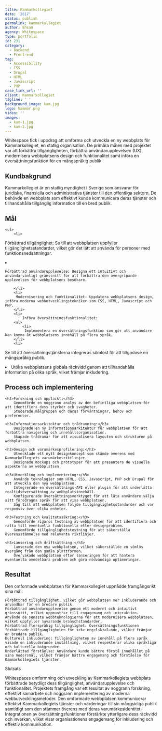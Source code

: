 ```yaml
---
title: Kammarkollegiet
date: '2017'
status: publish
permalink: kammarkollegiet
author: Ehsan
agency: Whitespace
type: portfolio
id: 231
category:
  - Backend
  - Front-end
tag:
  - Accessibility
  - CSS
  - Drupal
  - HTML
  - Javascript
  - PHP
case_link_url: ''
client: Kammarkollegiet
tagline: ' '
background_image: kam.jpg
logo: kammar.png
video: ''
images:
  - kam-1.jpg
  - kam-2.jpg
---
```

Whitespace fick i uppdrag att omforma och utveckla en ny webbplats för Kammarkollegiet, en statlig organisation. De primära målen med projektet var att förbättra tillgängligheten, förbättra användarupplevelsen (UX), modernisera webbplatsens design och funktionalitet samt införa en översättningsfunktion för en mångspråkig publik.

<h2> Kundbakgrund </h2>

Kammarkollegiet är en statlig myndighet i Sverige som ansvarar för juridiska, finansiella och administrativa tjänster till den offentliga sektorn. De behövde en webbplats som effektivt kunde kommunicera deras tjänster och tillhandahålla tillgänglig information till en bred publik.

<h2>Mål</h2>

    <ul>
        <li>

Förbättrad tillgänglighet: Se till att webbplatsen uppfyller tillgänglighetsstandarder, vilket gör det lätt att använda för personer med funktionsnedsättningar.

</li>
<li>

    Förbättrad användarupplevelse: Designa ett intuitivt och användarvänligt gränssnitt för att förbättra den övergripande upplevelsen för webbplatsens besökare.

        </li>
        <li>
         Modernisering och funktionalitet: Uppdatera webbplatsens design, införa moderna webbutvecklingstekniker som CSS, HTML, Javascript och PHP.
        </li>
        <li>
            Införa översättningsfunktionalitet:
        <ul>
            <li>
             Implementera en översättningsfunktion som gör att användare kan komma åt webbplatsens innehåll på flera språk.
        </li>
        <li>

Se till att översättningstjänsterna integreras sömlöst för att tillgodose en mångspråkig publik.

</li>
<li>
Utöka webbplatsens globala räckvidd genom att tillhandahålla information på olika språk, vilket främjar inkludering.
</li>
</ul>
</li>
    </ul>

<h2>Process och implementering</h2>

    <h3>Forskning och upptäckt:</h3>
        Genomförde en noggrann analys av den befintliga webbplatsen för att identifiera dess styrkor och svagheter.
        Studerade målgruppen och deras förväntningar, behov och preferenser.

    <h3>Informationsarkitektur och trådramning:</h3>
        Designade en ny informationsarkitektur för webbplatsen för att förbättra navigering och innehållsorganisation.
        Skapade trådramar för att visualisera layouten och strukturen på webbplatsen.

    <h3>Design och varumärkesprofilering:</h3>
        Utvecklade ett nytt designkoncept som stämde överens med Kammarkollegiets varumärkesriktlinjer.
        Designade mockups och prototyper för att presentera de visuella aspekterna av webbplatsen.

    <h3>Utveckling och implementering:</h3>
        Använde teknologier som HTML, CSS, Javascript, PHP och Drupal för att utveckla den nya webbplatsen.
        Integrerade en översättnings-API eller plugin för att underlätta realtidsöversättning av webbplatsinnehåll.
        Konfigurerade översättningsverktyget för att låta användare välja sitt föredragna språk för att visa webbplatsen.
        Såg till att webbplatsen följde tillgänglighetsstandarder och var responsiv över olika enheter.

    <h3>Testning och kvalitetssäkring:</h3>
        Genomförde rigorös testning av webbplatsen för att identifiera och rätta till eventuella funktionella eller designproblem.
        Genomförde tillgänglighetstestning för att säkerställa överensstämmelse med relevanta riktlinjer.

    <h3>Lansering och driftsättning:</h3>
        Lanserade den nya webbplatsen, vilket säkerställde en sömlös övergång från den gamla plattformen.
        Övervakade webbplatsen efter lanseringen för att hantera eventuella omedelbara problem och göra nödvändiga optimeringar.

<h2>Resultat</h2>

Den omformade webbplatsen för Kammarkollegiet uppnådde framgångsrikt sina mål:

    Förbättrad tillgänglighet, vilket gör webbplatsen mer inkluderande och användbar för en bredare publik.
    Förbättrad användarupplevelse genom ett modernt och intuitivt gränssnitt, vilket uppmuntrar till engagemang och interaktion.
    Använde de senaste webbteknologierna för att modernisera webbplatsen, vilket uppfyller nuvarande branschstandarder.
    Förbättrad flerspråkig tillgänglighet: Översättningsfunktionen förbättrade tillgängligheten för icke-engelsktalande, vilket främjar en bredare publik.
    Kulturell inkludering: Tillgängligheten av innehåll på flera språk visade en inkluderande inställning, vilket respekterar olika språkliga och kulturella bakgrunder.
    Underlättad förståelse: Användare kunde bättre förstå innehållet på sina modersmål, vilket främjar bättre engagemang och förståelse för Kammarkollegiets tjänster.

Slutsats

Whitespaces omformning och utveckling av Kammarkollegiets webbplats förbättrade betydligt dess tillgänglighet, användarupplevelse och funktionalitet. Projektets framgång var ett resultat av noggrann forskning, effektivt samarbete och noggrann implementering av moderna webbutvecklingsmetoder. Den omformade webbplatsen kommunicerar effektivt Kammarkollegiets tjänster och värderingar till sin mångsidiga publik samtidigt som den stämmer överens med deras varumärkesidentitet. Integrationen av översättningsfunktioner förstärkte ytterligare dess räckvidd och inverkan, vilket visar organisationens engagemang för inkludering och effektiv kommunikation.

